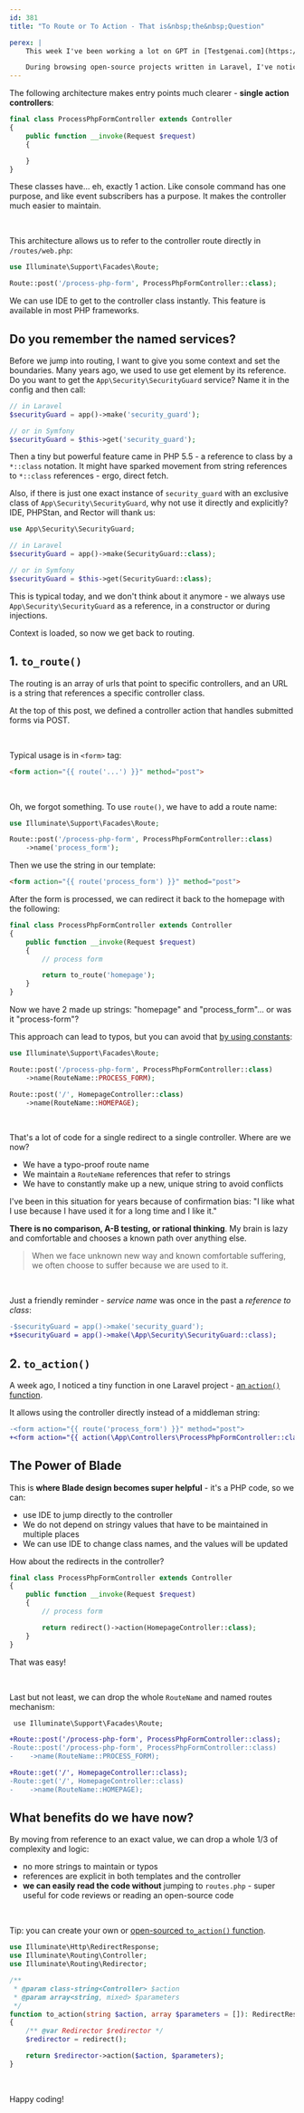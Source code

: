 ```yaml
---
id: 381
title: "To Route or To Action - That is&nbsp;the&nbsp;Question"

perex: |
    This week I've been working a lot on GPT in [Testgenai.com](https://testgenai.com/). I am learning more and more about Laravel as a side effect.

    During browsing open-source projects written in Laravel, I've noticed the syntax I have been dreaming of since I started to use invokable controllers. What was it? Can it make code cleaner or more complex? [I asked on Twitter](https://twitter.com/VotrubaT/status/1635401027171287041) and got such a variety of replies, that it deserves a blog post.
---
```


The following architecture makes entry points much clearer - **single action controllers**:

```php
final class ProcessPhpFormController extends Controller
{
    public function __invoke(Request $request)
    {

    }
}
```

These classes have... eh, exactly 1 action. Like console command has one purpose, and like event subscribers has a purpose. It makes the controller much easier to maintain.

<br>

This architecture allows us to refer to the controller route directly in `/routes/web.php`:

```php
use Illuminate\Support\Facades\Route;

Route::post('/process-php-form', ProcessPhpFormController::class);
```

We can use IDE to get to the controller class instantly. This feature is available in most PHP frameworks.


## Do you remember the named services?

Before we jump into routing, I want to give you some context and set the boundaries. Many years ago, we used to use get element by its reference. Do you want to get the `App\Security\SecurityGuard` service? Name it in the config and then call:

```php
// in Laravel
$securityGuard = app()->make('security_guard');

// or in Symfony
$securityGuard = $this->get('security_guard');
```

Then a tiny but powerful feature came in PHP 5.5 - a reference to class by a `*::class` notation. It might have sparked movement from string references to `*::class` references - ergo, direct fetch.

Also, if there is just one exact instance of `security_guard` with an exclusive class of `App\Security\SecurityGuard`, why not use it directly and explicitly? IDE, PHPStan, and Rector will thank us:

```php
use App\Security\SecurityGuard;

// in Laravel
$securityGuard = app()->make(SecurityGuard::class);

// or in Symfony
$securityGuard = $this->get(SecurityGuard::class);
```

This is typical today, and we don't think about it anymore - we always use `App\Security\SecurityGuard` as a reference, in a constructor or during injections.

Context is loaded, so now we get back to routing.

## 1. `to_route()`

The routing is an array of urls that point to specific controllers, and an URL is a string that references a specific controller class.

At the top of this post, we defined a controller action that handles submitted forms via POST.

<br>

Typical usage is in `<form>` tag:

```html
<form action="{{ route('...') }}" method="post">
```

<br>

Oh, we forgot something. To use `route()`, we have to add a route name:

```php
use Illuminate\Support\Facades\Route;

Route::post('/process-php-form', ProcessPhpFormController::class)
    ->name('process_form');
```

Then we use the string in our template:

```html
<form action="{{ route('process_form') }}" method="post">
```

After the form is processed, we can redirect it back to the homepage with the following:

```php
final class ProcessPhpFormController extends Controller
{
    public function __invoke(Request $request)
    {
        // process form

        return to_route('homepage');
    }
}
```

Now we have 2 made up strings: "homepage" and "process_form"... or was it "process-form"?

This approach can lead to typos, but you can avoid that [by using constants](/blog/2020/12/21/5-new-combos-opened-by-symfony-52-and-php-80/#2-route-names-can-be-constants):

```php
use Illuminate\Support\Facades\Route;

Route::post('/process-php-form', ProcessPhpFormController::class)
    ->name(RouteName::PROCESS_FORM);

Route::post('/', HomepageController::class)
    ->name(RouteName::HOMEPAGE);
```

<br>

That's a lot of code for a single redirect to a single controller. Where are we now?

* We have a typo-proof route name
* We maintain a `RouteName` references that refer to strings
* We have to constantly make up a new, unique string to avoid conflicts

I've been in this situation for years because of confirmation bias: "I like what I use because I have used it for a long time and I like it."

**There is no comparison, A-B testing, or rational thinking**. My brain is lazy and comfortable and chooses a known path over anything else.

<blockquote class="blockquote text-center mt-5 mb-5">
    When we face unknown new way and known comfortable suffering,
    <br>
    we often choose to suffer because we are used to it.
</blockquote>

<br>

Just a friendly reminder - *service name* was once in the past a *reference to class*:

```diff
-$securityGuard = app()->make('security_guard');
+$securityGuard = app()->make(\App\Security\SecurityGuard::class);
```

## 2. `to_action()`

A week ago, I noticed a tiny function in one Laravel project - [an `action()` function](https://laravel.com/docs/10.x/helpers#method-action).

It allows using the controller directly instead of a middleman string:

```diff
-<form action="{{ route('process_form') }}" method="post">
+<form action="{{ action(\App\Controllers\ProcessPhpFormController::class) }}" method="post">
```

## The Power of Blade

This is **where Blade design becomes super helpful** - it's a PHP code, so we can:

* use IDE to jump directly to the controller
* We do not depend on stringy values that have to be maintained in multiple places
* We can use IDE to change class names, and the values will be updated


How about the redirects in the controller?

```php
final class ProcessPhpFormController extends Controller
{
    public function __invoke(Request $request)
    {
        // process form

        return redirect()->action(HomepageController::class);
    }
}
```

That was easy!

<br>

Last but not least, we can drop the whole `RouteName` and named routes mechanism:

```diff
 use Illuminate\Support\Facades\Route;

+Route::post('/process-php-form', ProcessPhpFormController::class);
-Route::post('/process-php-form', ProcessPhpFormController::class)
-    ->name(RouteName::PROCESS_FORM);

+Route::get('/', HomepageController::class);
-Route::get('/', HomepageController::class)
-    ->name(RouteName::HOMEPAGE);
```

## What benefits do we have now?

By moving from reference to an exact value, we can drop a whole 1/3 of complexity and logic:

* no more strings to maintain or typos
* references are explicit in both templates and the controller
* **we can easily read the code without** jumping to `routes.php` - super useful for code reviews or reading an open-source code


<br>

Tip: you can create your own or [open-sourced `to_action()` function](https://github.com/TomasVotruba/lavarle/commit/4f5c52972deab718eaedebbb1d6c9f862abc0b46).

```php
use Illuminate\Http\RedirectResponse;
use Illuminate\Routing\Controller;
use Illuminate\Routing\Redirector;

/**
 * @param class-string<Controller> $action
 * @param array<string, mixed> $parameters
 */
function to_action(string $action, array $parameters = []): RedirectResponse
{
    /** @var Redirector $redirector */
    $redirector = redirect();

    return $redirector->action($action, $parameters);
}
```

<br>

Happy coding!
